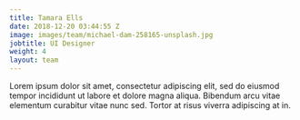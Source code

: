 ```yaml
---
title: Tamara Ells
date: 2018-12-20 03:44:55 Z
image: images/team/michael-dam-258165-unsplash.jpg
jobtitle: UI Designer
weight: 4
layout: team
---
```


Lorem ipsum dolor sit amet, consectetur adipiscing elit, sed do eiusmod tempor incididunt ut labore et dolore magna aliqua. Bibendum arcu vitae elementum curabitur vitae nunc sed. Tortor at risus viverra adipiscing at in.
